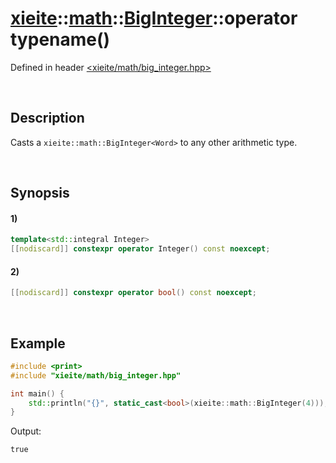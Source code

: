 # [xieite](../../../../../xieite.md)\:\:[math](../../../../../math.md)\:\:[BigInteger<Word>](../../../../big_integer.md)\:\:operator typename\(\)
Defined in header [<xieite/math/big_integer.hpp>](../../../../../../../include/xieite/math/big_integer.hpp)

&nbsp;

## Description
Casts a `xieite::math::BigInteger<Word>` to any other arithmetic type.

&nbsp;

## Synopsis
#### 1)
```cpp
template<std::integral Integer>
[[nodiscard]] constexpr operator Integer() const noexcept;
```
#### 2)
```cpp
[[nodiscard]] constexpr operator bool() const noexcept;
```

&nbsp;

## Example
```cpp
#include <print>
#include "xieite/math/big_integer.hpp"

int main() {
    std::println("{}", static_cast<bool>(xieite::math::BigInteger(4)));
}
```
Output:
```
true
```
